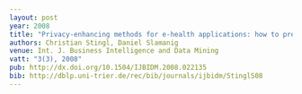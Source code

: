 ```yaml
---
layout: post
year: 2008
title: "Privacy-enhancing methods for e-health applications: how to prevent statistical analyses and attacks"
authors: Christian Stingl, Daniel Slamanig
venue: Int. J. Business Intelligence and Data Mining
vatt: "3(3), 2008"
pub: http://dx.doi.org/10.1504/IJBIDM.2008.022135
bib: http://dblp.uni-trier.de/rec/bib/journals/ijbidm/StinglS08
---
```

